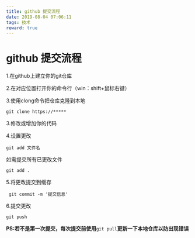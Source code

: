 ```yaml
---
title: github 提交流程
date: 2019-08-04 07:06:11
tags: 技术
reward: true
---
```

# github 提交流程 
1.在github上建立你的git仓库

2.在对应位置打开你的命令行（win：shift+鼠标右键）

3.使用clong命令把仓库克隆到本地 

`git clone https://*****`  

3.修改或增加你的代码

4.设置更改 

`git add 文件名`  

如需提交所有已更改文件 

`git add .` 

5.将更改提交到缓存  

` git commit -m '提交信息'` 

6.提交更改 

`git push`

**PS:若不是第一次提交，每次提交前使用**`git pull`**更新一下本地仓库以防出现错误**
